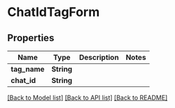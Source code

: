 # ChatIdTagForm

## Properties

Name | Type | Description | Notes
------------ | ------------- | ------------- | -------------
**tag_name** | **String** |  | 
**chat_id** | **String** |  | 

[[Back to Model list]](../README.md#documentation-for-models) [[Back to API list]](../README.md#documentation-for-api-endpoints) [[Back to README]](../README.md)


